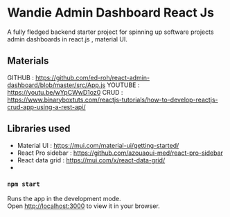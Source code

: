 # Wandie Admin Dashboard React Js

A fully fledged backend starter project for spinning up software projects admin dashboards in react.js , material UI.

## Materials 
GITHUB : https://github.com/ed-roh/react-admin-dashboard/blob/master/src/App.js
YOUTUBE : https://youtu.be/wYpCWwD1oz0
CRUD : https://www.binaryboxtuts.com/reactjs-tutorials/how-to-develop-reactjs-crud-app-using-a-rest-api/


## Libraries used 
- Material UI : https://mui.com/material-ui/getting-started/
- React Pro sidebar : https://github.com/azouaoui-med/react-pro-sidebar
- React data grid : https://mui.com/x/react-data-grid/
- 


### `npm start`

Runs the app in the development mode.\
Open [http://localhost:3000](http://localhost:3000) to view it in your browser.
